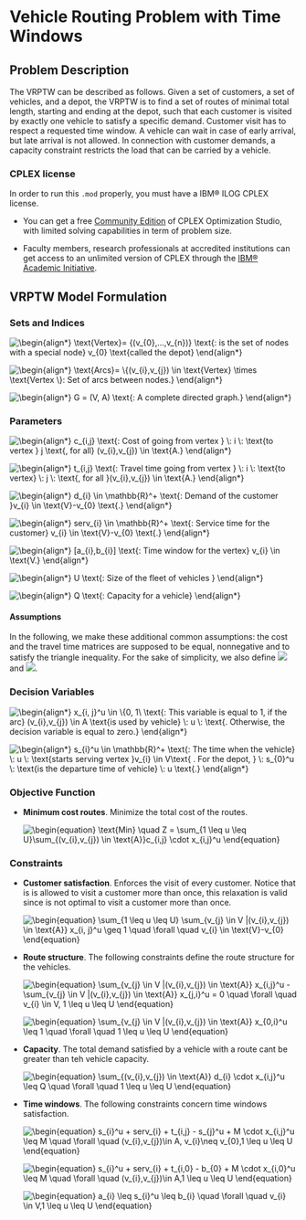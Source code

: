 # Vehicle Routing Problem with Time Windows


## Problem Description 
The VRPTW can be described as follows. Given a set of customers, a set of vehicles, and a depot, the VRPTW is to find a set of routes of minimal total length, starting and ending at the depot, such that each customer is visited by exactly one vehicle to satisfy a specific demand. Customer visit has to respect a requested time window. A vehicle can wait in case of early arrival, but late arrival is not allowed. In connection with customer demands, a capacity constraint restricts the load that can be carried by a vehicle.

### CPLEX license

In order to run this `.mod` properly, you must have a IBM® ILOG CPLEX license.

- You can get a free [Community Edition](http://www-01.ibm.com/software/websphere/products/optimization/cplex-studio-community-edition)
 of CPLEX Optimization Studio, with limited solving capabilities in term of problem size.

- Faculty members, research professionals at accredited institutions can get access to an unlimited version of CPLEX through the
 [IBM® Academic Initiative](https://www.ibm.com/academic/technology/data-science).
 

## VRPTW Model Formulation
### Sets and Indices
<img src=
"https://render.githubusercontent.com/render/math?math=%5Cdisplaystyle+%5Cbegin%7Balign%2A%7D%0A%5Ctext%7BVertex%7D%3D+%7B%28v_%7B0%7D%2C...%2Cv_%7Bn%7D%29%7D+%5Ctext%7B%3A+is+the+set+of+nodes+with+a+special+node%7D+v_%7B0%7D+%5Ctext%7Bcalled+the+depot%7D%0A%5Cend%7Balign%2A%7D" 
alt="\begin{align*}
\text{Vertex}= {(v_{0},...,v_{n})} \text{: is the set of nodes with a special node} v_{0} \text{called the depot}
\end{align*}">
 
<img src=
"https://render.githubusercontent.com/render/math?math=%5Cdisplaystyle+%5Cbegin%7Balign%2A%7D%0A%5Ctext%7BArcs%7D%3D+%5C%7B%28v_%7Bi%7D%2Cv_%7Bj%7D%29+%5Cin+%5Ctext%7BVertex%7D+%5Ctimes+%5Ctext%7BVertex+%5C%7D%3A+Set+of+arcs+between+nodes.%7D%0A%5Cend%7Balign%2A%7D" 
alt="\begin{align*}
\text{Arcs}= \{(v_{i},v_{j}) \in \text{Vertex} \times \text{Vertex \}: Set of arcs between nodes.}
\end{align*}">

<img src=
"https://render.githubusercontent.com/render/math?math=%5Cdisplaystyle+%5Cbegin%7Balign%2A%7D%0AG+%3D+%28V%2C+A%29+%5Ctext%7B%3A+A+complete+directed+graph.%7D%0A%5Cend%7Balign%2A%7D" 
alt="\begin{align*}
G = (V, A) \text{: A complete directed graph.}
\end{align*}">

### Parameters 

<img src=
"https://render.githubusercontent.com/render/math?math=%5Cdisplaystyle+%5Cbegin%7Balign%2A%7D%0Ac_%7Bi%2Cj%7D+%5Ctext%7B%3A+Cost+of+going+from+vertex+%7D+%5C%3A+i+%5C%3A+%5Ctext%7Bto+vertex+%7D+j+%5Ctext%7B%2C+for+all%7D+%28v_%7Bi%7D%2Cv_%7Bj%7D%29+%5Cin+%5Ctext%7BA.%7D%0A%5Cend%7Balign%2A%7D" 
alt="\begin{align*}
c_{i,j} \text{: Cost of going from vertex } \: i \: \text{to vertex } j \text{, for all} (v_{i},v_{j}) \in \text{A.}
\end{align*}">

<img src=
"https://render.githubusercontent.com/render/math?math=%5Cdisplaystyle+%5Cbegin%7Balign%2A%7D%0At_%7Bi%2Cj%7D+%5Ctext%7B%3A+Travel+time+going+from+vertex+%7D+%5C%3A+i+%5C%3A+%5Ctext%7Bto+vertex%7D++%5C%3A+j+%5C%3A+%5Ctext%7B%2C+for+all+%7D%28v_%7Bi%7D%2Cv_%7Bj%7D%29+%5Cin+%5Ctext%7BA.%7D%0A%5Cend%7Balign%2A%7D" 
alt="\begin{align*}
t_{i,j} \text{: Travel time going from vertex } \: i \: \text{to vertex}  \: j \: \text{, for all }(v_{i},v_{j}) \in \text{A.}
\end{align*}">

<img src=
"https://render.githubusercontent.com/render/math?math=%5Cdisplaystyle+%5Cbegin%7Balign%2A%7D%0Ad_%7Bi%7D+%5Cin+%5Cmathbb%7BR%7D%5E%2B+%5Ctext%7B%3A+Demand+of+the+customer+%7Dv_%7Bi%7D+%5Cin+%5Ctext%7BV%7D-v_%7B0%7D+%5Ctext%7B.%7D+%0A%5Cend%7Balign%2A%7D" 
alt="\begin{align*}
d_{i} \in \mathbb{R}^+ \text{: Demand of the customer }v_{i} \in \text{V}-v_{0} \text{.} 
\end{align*}">

<img src=
"https://render.githubusercontent.com/render/math?math=%5Cdisplaystyle+%5Cbegin%7Balign%2A%7D%0Aserv_%7Bi%7D+%5Cin+%5Cmathbb%7BR%7D%5E%2B+%5Ctext%7B%3A+Service+time+for+the+customer%7D+v_%7Bi%7D+%5Cin+%5Ctext%7BV%7D-v_%7B0%7D+%5Ctext%7B.%7D++%0A%5Cend%7Balign%2A%7D" 
alt="\begin{align*}
serv_{i} \in \mathbb{R}^+ \text{: Service time for the customer} v_{i} \in \text{V}-v_{0} \text{.}  
\end{align*}">

<img src=
"https://render.githubusercontent.com/render/math?math=%5Cdisplaystyle+%5Cbegin%7Balign%2A%7D%0A%5Ba_%7Bi%7D%2Cb_%7Bi%7D%5D+%5Ctext%7B%3A+Time+window+for+the+vertex%7D+v_%7Bi%7D+%5Cin+%5Ctext%7BV.%7D+%0A%5Cend%7Balign%2A%7D" 
alt="\begin{align*}
[a_{i},b_{i}] \text{: Time window for the vertex} v_{i} \in \text{V.} 
\end{align*}">

<img src=
"https://render.githubusercontent.com/render/math?math=%5Cdisplaystyle+%5Cbegin%7Balign%2A%7D%0AU+%5Ctext%7B%3A+Size+of+the+fleet+of+vehicles+%7D%0A%5Cend%7Balign%2A%7D" 
alt="\begin{align*}
U \text{: Size of the fleet of vehicles }
\end{align*}">

<img src=
"https://render.githubusercontent.com/render/math?math=%5Cdisplaystyle+%5Cbegin%7Balign%2A%7D%0AQ+%5Ctext%7B%3A+Capacity+for+a+vehicle%7D%0A%5Cend%7Balign%2A%7D" 
alt="\begin{align*}
Q \text{: Capacity for a vehicle}
\end{align*}">

#### Assumptions
In the following, we make these additional common assumptions: the cost and the travel time matrices are supposed to be equal, nonnegative and to satisfy the triangle inequality. For the sake of simplicity, we also define <!-- $d_{0}=0$ --> <img src="https://render.githubusercontent.com/render/math?math=d_%7B0%7D%3D0"> and <!-- $serv_{0}=0$ --> <img src="https://render.githubusercontent.com/render/math?math=serv_%7B0%7D%3D0">.

### Decision Variables
<img src=
"https://render.githubusercontent.com/render/math?math=%5Cdisplaystyle+%5Cbegin%7Balign%2A%7D%0Ax_%7Bi%2C+j%7D%5Eu+%5Cin+%5C%7B0%2C+1%5C+%5Ctext%7B%3A+This+variable+is+equal+to+1%2C+if+the+arc%7D+%28v_%7Bi%7D%2Cv_%7Bj%7D%29+%5Cin+A+%5Ctext%7Bis+used+by+vehicle%7D+%5C%3A+u+%5C%3A+%5Ctext%7B.+Otherwise%2C+the+decision+variable+is+equal+to+zero.%7D%0A%5Cend%7Balign%2A%7D" 
alt="\begin{align*}
x_{i, j}^u \in \{0, 1\ \text{: This variable is equal to 1, if the arc} (v_{i},v_{j}) \in A \text{is used by vehicle} \: u \: \text{. Otherwise, the decision variable is equal to zero.}
\end{align*}">

<img src=
"https://render.githubusercontent.com/render/math?math=%5Cdisplaystyle+%5Cbegin%7Balign%2A%7D%0As_%7Bi%7D%5Eu+%5Cin+%5Cmathbb%7BR%7D%5E%2B+%5Ctext%7B%3A+The+time+when+the+vehicle%7D+%5C%3A+u+%5C%3A+%5Ctext%7Bstarts+serving+vertex+%7Dv_%7Bi%7D+%5Cin+V%5Ctext%7B+.+For+the+depot%2C+%7D+%5C%3A+s_%7B0%7D%5Eu++%5C%3A+%5Ctext%7Bis+the+departure+time+of+vehicle%7D+%5C%3A+u+%5Ctext%7B.%7D++%0A%5Cend%7Balign%2A%7D" 
alt="\begin{align*}
s_{i}^u \in \mathbb{R}^+ \text{: The time when the vehicle} \: u \: \text{starts serving vertex }v_{i} \in V\text{ . For the depot, } \: s_{0}^u  \: \text{is the departure time of vehicle} \: u \text{.}  
\end{align*}">

### Objective Function
- **Minimum cost routes**. Minimize the total cost of the routes. 

    <img src=
    "https://render.githubusercontent.com/render/math?math=%5Cdisplaystyle+%5Cbegin%7Bequation%7D%0A%5Ctext%7BMin%7D+%5Cquad+Z+%3D+%5Csum_%7B1+%5Cleq+u+%5Cleq+U%7D%5Csum_%7B%28v_%7Bi%7D%2Cv_%7Bj%7D%29+%5Cin+%5Ctext%7BA%7D%7Dc_%7Bi%2Cj%7D+%5Ccdot+x_%7Bi%2Cj%7D%5Eu%0A%5Cend%7Bequation%7D%0A" 
    alt="\begin{equation}
    \text{Min} \quad Z = \sum_{1 \leq u \leq U}\sum_{(v_{i},v_{j}) \in \text{A}}c_{i,j} \cdot x_{i,j}^u
    \end{equation}
    ">

### Constraints 
- **Customer satisfaction**. Enforces the visit of every customer. Notice that is is allowed to visit a customer more than once, this relaxation is valid since is not optimal to visit a customer more than once. 

    <img src=
    "https://render.githubusercontent.com/render/math?math=%5Cdisplaystyle+%5Cbegin%7Bequation%7D%0A%5Csum_%7B1+%5Cleq+u+%5Cleq+U%7D+%5Csum_%7Bv_%7Bj%7D+%5Cin+V+%7C%28v_%7Bi%7D%2Cv_%7Bj%7D%29+%5Cin+%5Ctext%7BA%7D%7D+x_%7Bi%2C+j%7D%5Eu+%5Cgeq+1+%5Cquad+%5Cforall+%5Cquad+v_%7Bi%7D+%5Cin+%5Ctext%7BV%7D-v_%7B0%7D%0A%5Cend%7Bequation%7D" 
    alt="\begin{equation}
    \sum_{1 \leq u \leq U} \sum_{v_{j} \in V |(v_{i},v_{j}) \in \text{A}} x_{i, j}^u \geq 1 \quad \forall \quad v_{i} \in \text{V}-v_{0}
    \end{equation}">

- **Route structure**. The following constraints define the route structure for the vehicles.

    <img src=
    "https://render.githubusercontent.com/render/math?math=%5Cdisplaystyle+%5Cbegin%7Bequation%7D%0A%5Csum_%7Bv_%7Bj%7D+%5Cin+V+%7C%28v_%7Bi%7D%2Cv_%7Bj%7D%29+%5Cin+%5Ctext%7BA%7D%7D+x_%7Bi%2Cj%7D%5Eu+-+%5Csum_%7Bv_%7Bj%7D+%5Cin+V+%7C%28v_%7Bi%7D%2Cv_%7Bj%7D%29+%5Cin+%5Ctext%7BA%7D%7D+x_%7Bj%2Ci%7D%5Eu++%3D+0+%5Cquad+%5Cforall+%5Cquad++v_%7Bi%7D+%5Cin+V%2C+1+%5Cleq+u+%5Cleq+U%0A%5Cend%7Bequation%7D" 
    alt="\begin{equation}
    \sum_{v_{j} \in V |(v_{i},v_{j}) \in \text{A}} x_{i,j}^u - \sum_{v_{j} \in V |(v_{i},v_{j}) \in \text{A}} x_{j,i}^u  = 0 \quad \forall \quad  v_{i} \in V, 1 \leq u \leq U
    \end{equation}">
    
    <img src=
    "https://render.githubusercontent.com/render/math?math=%5Cdisplaystyle+%5Cbegin%7Bequation%7D%0A%5Csum_%7Bv_%7Bj%7D+%5Cin+V+%7C%28v_%7Bi%7D%2Cv_%7Bj%7D%29+%5Cin+%5Ctext%7BA%7D%7D+x_%7B0%2Ci%7D%5Eu+%5Cleq+1+%5Cquad+%5Cforall+%5Cquad+1+%5Cleq+u+%5Cleq+U%0A%5Cend%7Bequation%7D" 
    alt="\begin{equation}
    \sum_{v_{j} \in V |(v_{i},v_{j}) \in \text{A}} x_{0,i}^u \leq 1 \quad \forall \quad 1 \leq u \leq U
    \end{equation}">

- **Capacity**. The total demand satisfied by a vehicle with a route cant be greater than teh vehicle capacity.

    <img src=
    "https://render.githubusercontent.com/render/math?math=%5Cdisplaystyle+%5Cbegin%7Bequation%7D%0A%5Csum_%7B%28v_%7Bi%7D%2Cv_%7Bj%7D%29+%5Cin+%5Ctext%7BA%7D%7D+d_%7Bi%7D+%5Ccdot+x_%7Bi%2Cj%7D%5Eu+%5Cleq+Q+%5Cquad+%5Cforall+%5Cquad+1+%5Cleq+u+%5Cleq+U%0A%5Cend%7Bequation%7D" 
    alt="\begin{equation}
    \sum_{(v_{i},v_{j}) \in \text{A}} d_{i} \cdot x_{i,j}^u \leq Q \quad \forall \quad 1 \leq u \leq U
    \end{equation}">

- **Time windows**. The following constraints concern time windows satisfaction.

    <img src=
    "https://render.githubusercontent.com/render/math?math=%5Cdisplaystyle+%5Cbegin%7Bequation%7D%0As_%7Bi%7D%5Eu+%2B+serv_%7Bi%7D+%2B+t_%7Bi%2Cj%7D+-+s_%7Bj%7D%5Eu+%2B+M+%5Ccdot+x_%7Bi%2Cj%7D%5Eu+%5Cleq+M+%5Cquad+%5Cforall+%5Cquad+%28v_%7Bi%7D%2Cv_%7Bj%7D%29%5Cin+A%2C+v_%7Bi%7D%5Cneq+v_%7B0%7D%2C1+%5Cleq+u+%5Cleq+U%0A%5Cend%7Bequation%7D" 
    alt="\begin{equation}
    s_{i}^u + serv_{i} + t_{i,j} - s_{j}^u + M \cdot x_{i,j}^u \leq M \quad \forall \quad (v_{i},v_{j})\in A, v_{i}\neq v_{0},1 \leq u \leq U
    \end{equation}">

    <img src=
    "https://render.githubusercontent.com/render/math?math=%5Cdisplaystyle+%5Cbegin%7Bequation%7D%0As_%7Bi%7D%5Eu+%2B+serv_%7Bi%7D+%2B+t_%7Bi%2C0%7D+-+b_%7B0%7D+%2B+M+%5Ccdot+x_%7Bi%2C0%7D%5Eu+%5Cleq+M+%5Cquad+%5Cforall+%5Cquad+%28v_%7Bi%7D%2Cv_%7Bj%7D%29%5Cin+A%2C1+%5Cleq+u+%5Cleq+U%0A%5Cend%7Bequation%7D" 
    alt="\begin{equation}
    s_{i}^u + serv_{i} + t_{i,0} - b_{0} + M \cdot x_{i,0}^u \leq M \quad \forall \quad (v_{i},v_{j})\in A,1 \leq u \leq U
    \end{equation}">

    <img src=
    "https://render.githubusercontent.com/render/math?math=%5Cdisplaystyle+%5Cbegin%7Bequation%7D%0Aa_%7Bi%7D+%5Cleq+s_%7Bi%7D%5Eu+%5Cleq+b_%7Bi%7D+%5Cquad+%5Cforall+%5Cquad+v_%7Bi%7D+%5Cin+V%2C1+%5Cleq+u+%5Cleq+U%0A%5Cend%7Bequation%7D" 
    alt="\begin{equation}
    a_{i} \leq s_{i}^u \leq b_{i} \quad \forall \quad v_{i} \in V,1 \leq u \leq U
    \end{equation}">
